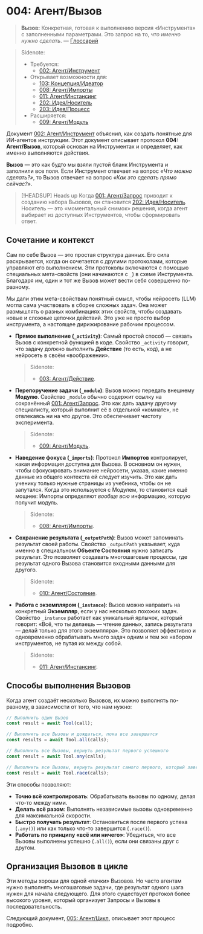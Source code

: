 # 004: Агент/Вызов

> **Вызов:** Конкретная, готовая к выполнению версия «Инструмента» с заполненными параметрами. Это запрос на то, _что именно нужно сделать_. — [Глоссарий](./000_glossary.md)

> Sidenote:
>
> - Требуется:
>   - [002: Агент/Инструмент](./002_agent_tool.md)
> - Открывает возможности для:
>   - [103: Концепция/Идеатор](./103_concept_ideator.md)
>   - [008: Агент/Импорты](./008_agent_imports.md)
>   - [011: Агент/Инстансинг](./011_agent_instancing.md)
>   - [202: Идея/Носитель](./202_idea_vessel.md)
>   - [203: Идея/Процесс](./203_idea_process.md)
> - Расширяется:
>   - [009: Агент/Модуль](./009_agent_module.md)

Документ [002: Агент/Инструмент](./002_agent_tool.md) объяснил, как создать понятные для ИИ-агентов инструкции. Этот документ описывает протокол **004: Агент/Вызов**, который основан на Инструментах и определяет, как именно выполняются действия.

**Вызов** — это как будто мы взяли пустой бланк Инструмента и заполнили все поля. Если Инструмент отвечает на вопрос _«Что можно сделать?»_, то Вызов отвечает на вопрос _«Как это сделать прямо сейчас?»_.

> [!HEADSUP] Heads up
> Когда [001: Агент/Запрос](./001_agent_request.md) приводит к созданию набора Вызовов, он становится [202: Идея/Носитель](./202_idea_vessel.md). Носитель — это «моментальный снимок» решения, когда агент выбирает из доступных Инструментов, чтобы сформировать ответ.

## Сочетание и контекст

Сам по себе Вызов — это простая структура данных. Его сила раскрывается, когда он сочетается с другими протоколами, которые управляют его выполнением. Эти протоколы включаются с помощью специальных мета-свойств (они начинаются с `_`) в схеме Инструмента. Благодаря им, один и тот же Вызов может вести себя совершенно по-разному.

Мы дали этим мета-свойствам понятный смысл, чтобы нейросеть (LLM) могла сама участвовать в сборке сложных задач. Она может размышлять о разных комбинациях этих свойств, чтобы создавать новые и сложные цепочки действий. Это уже не просто выбор инструмента, а настоящее дирижирование рабочим процессом.

- **Прямое выполнение (`_activity`)**: Самый простой способ — связать Вызов с конкретной функцией в коде. Свойство `_activity` говорит, что задачу должно выполнить **Действие** (то есть, код), а не нейросеть в своём «воображении».

  > Sidenote:
  >
  > - [003: Агент/Действие](./003_agent_activity.md).

- **Перепоручение задачи (`_module`)**: Вызов можно передать внешнему **Модулю**. Свойство `_module` обычно содержит ссылку на сохранённый [001: Агент/Запрос](./001_agent_request.md). Это как дать задачу другому специалисту, который выполнит её в отдельной «комнате», не отвлекаясь ни на что другое. Это обеспечивает чистоту эксперимента.

  > Sidenote:
  >
  > - [009: Агент/Модуль](./009_agent_module.md).

- **Наведение фокуса (`_imports`)**: Протокол **Импортов** контролирует, какая информация доступна для Вызова. В основном он нужен, чтобы сфокусировать внимание нейросети, указав, какие именно данные из общего контекста ей следует изучить. Это как дать ученику только нужные страницы из учебника, чтобы он не запутался. Когда это используется с Модулем, то становится ещё мощнее: Импорты определяют _вообще всю_ информацию, которую получит модуль.

  > Sidenote:
  >
  > - [008: Агент/Импорты](./008_agent_imports.md).

- **Сохранение результата (`_outputPath`)**: Вызов может запоминать результат своей работы. Свойство `_outputPath` указывает, куда именно в специальном **Объекте Состояния** нужно записать результат. Это позволяет создавать многошаговые процессы, где результат одного Вызова становится входными данными для другого.

  > Sidenote:
  >
  > - [010: Агент/Состояние](./010_agent_state.md).

- **Работа с экземпляром (`_instance`)**: Вызов можно направить на конкретный **Экземпляр**, если у нас несколько похожих задач. Свойство `_instance` работает как уникальный ярлычок, который говорит: «Всё, что ты делаешь — чтение данных, запись результата — делай только для этого экземпляра». Это позволяет эффективно и одновременно обрабатывать много задач одним и тем же набором инструментов, не путая их между собой.
  > Sidenote:
  >
  > - [011: Агент/Инстансинг](./011_agent_instancing.md).

## Способы выполнения Вызовов

Когда агент создаёт несколько Вызовов, их можно выполнять по-разному, в зависимости от того, что нам нужно:

```typescript
// Выполнить один Вызов
const result = await Tool(call);

// Выполнить все Вызовы и дождаться, пока все завершатся
const results = await Tool.all(calls);

// Выполнить все Вызовы, вернуть результат первого успешного
const result = await Tool.any(calls);

// Выполнить все Вызовы, вернуть результат самого первого, который завершился (неважно, успешно или нет)
const result = await Tool.race(calls);
```

Эти способы позволяют:

- **Точно всё контролировать**: Обрабатывать вызовы по одному, делая что-то между ними.
- **Делать всё разом**: Выполнять независимые вызовы одновременно для максимальной скорости.
- **Быстро получать результат**: Остановиться после первого успеха (`.any()`) или как только что-то завершится (`.race()`).
- **Работать по принципу «всё или ничего»**: Убедиться, что все Вызовы выполнены успешно (`.all()`), если они связаны друг с другом.

## Организация Вызовов в цикле

Эти методы хороши для одной «пачки» Вызовов. Но часто агентам нужно выполнять многошаговые задачи, где результат одного шага нужен для начала следующего. Для этого существует протокол более высокого уровня, который организует Запросы и Вызовы в последовательность.

Следующий документ, [005: Агент/Цикл](./005_agent_loop.md), описывает этот процесс подробно.
